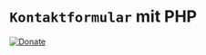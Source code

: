 # ``Kontaktformular`` mit PHP

[![Donate](https://img.shields.io/badge/Donate-PayPal-green.svg)](https://www.paypal.me/PTMarkus)